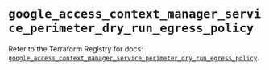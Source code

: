 # `google_access_context_manager_service_perimeter_dry_run_egress_policy`

Refer to the Terraform Registry for docs: [`google_access_context_manager_service_perimeter_dry_run_egress_policy`](https://registry.terraform.io/providers/hashicorp/google/6.17.0/docs/resources/access_context_manager_service_perimeter_dry_run_egress_policy).
